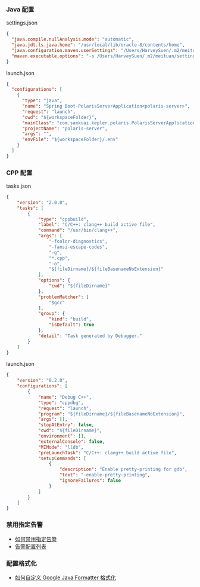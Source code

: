 ### Java 配置

settings.json

```json
{
  "java.compile.nullAnalysis.mode": "automatic",
  "java.jdt.ls.java.home": "/usr/local/lib/oracle-8/contents/home",
  "java.configuration.maven.userSettings": "/Users/HarveySuen/.m2/meituan/setting.xml",
  "maven.executable.options": "-s /Users/HarveySuen/.m2/meituan/setting.xml"
}
```

launch.json

```json
{
  "configurations": [
    {
      "type": "java",
      "name": "Spring Boot-PolarisServerApplication<polaris-server>",
      "request": "launch",
      "cwd": "${workspaceFolder}",
      "mainClass": "com.sankuai.kepler.polaris.PolarisServerApplication",
      "projectName": "polaris-server",
      "args": "",
      "envFile": "${workspaceFolder}/.env"
    }
  ]
}
```

### CPP 配置

tasks.json

```json
{
    "version": "2.0.0",
    "tasks": [
        {
            "type": "cppbuild",
            "label": "C/C++: clang++ build active file",
            "command": "/usr/bin/clang++",
            "args": [
                "-fcolor-diagnostics",
                "-fansi-escape-codes",
                "-g",
                "*.cpp",
                "-o",
                "${fileDirname}/${fileBasenameNoExtension}"
            ],
            "options": {
                "cwd": "${fileDirname}"
            },
            "problemMatcher": [
                "$gcc"
            ],
            "group": {
                "kind": "build",
                "isDefault": true
            },
            "detail": "Task generated by Debugger."
        }
    ]
}
```

launch.json

```json
{
    "version": "0.2.0",
    "configurations": [
        {
            "name": "Debug C++",
            "type": "cppdbg",
            "request": "launch",
            "program": "${fileDirname}/${fileBasenameNoExtension}",
            "args": [],
            "stopAtEntry": false,
            "cwd": "${fileDirname}",
            "environment": [],
            "externalConsole": false,
            "MIMode": "lldb",
            "preLaunchTask": "C/C++: clang++ build active file",
            "setupCommands": [
                {
                    "description": "Enable pretty-printing for gdb",
                    "text": "-enable-pretty-printing",
                    "ignoreFailures": false
                }
            ]
        }
    ]
}
```

### 禁用指定告警

- [如何禁用指定告警](https://stackoverflow.com/questions/74870169/vscode-java-linting-disable-specific-warnings)
- [告警配置列表](https://github.com/eclipse-jdtls/eclipse.jdt.ls/issues/581#issuecomment-373804678)

### 配置格式化

- [如何自定义 Google Java Formatter 格式化](https://dev.to/marcushellberg/how-to-configure-vs-code-java-formatting-1p10)
